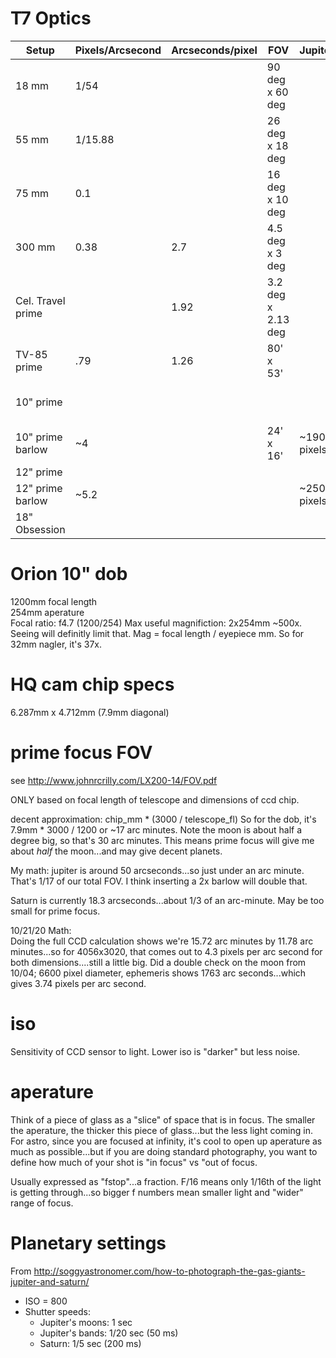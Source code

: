 # T7 Optics
| Setup | Pixels/Arcsecond | Arcseconds/pixel | FOV | Jupiter | Saturn | notes |
| ------ | ------- | ------- | ------- | ------- | ----- | ----- |
| 18 mm | 1/54 | | 90 deg x 60 deg | | | | 
| 55 mm | 1/15.88 | | 26 deg x 18 deg | | | |
| 75 mm | 0.1 | | 16 deg x 10 deg | | | |
| 300 mm | 0.38 | 2.7 | 4.5 deg x 3 deg | | | confirmed with astrometry.net |
| Cel. Travel prime | | 1.92 | 3.2 deg x 2.13 deg | | | calc from astrometry.net |
| TV-85 prime | .79 | 1.26 | 80' x 53' | | | moon measurement |
| 10" prime |  | | | | | cant get prime focus.  Try 2" extender! |
| 10" prime barlow | ~4 | | 24' x 16' | ~190 pixels | | |
| 12" prime |  | | | | | |
| 12" prime barlow | ~5.2 | | | ~250 pixels | | |
| 18" Obsession | | | | | | |



# Orion 10" dob
1200mm focal length  
254mm aperature  
Focal ratio: f4.7 (1200/254)
Max useful magnifiction:  2x254mm ~500x.  Seeing will definitly limit that.
Mag = focal length / eyepiece mm.
So for 32mm nagler, it's 37x.

# HQ cam chip specs
6.287mm x 4.712mm (7.9mm diagonal)

# prime focus FOV
see http://www.johnrcrilly.com/LX200-14/FOV.pdf  

ONLY based on focal length of telescope and dimensions of ccd chip. 

decent approximation:  chip_mm * (3000 / telescope_fl)
So for the dob, it's 7.9mm * 3000 / 1200 or ~17 arc minutes.
Note the moon is about half a degree big, so that's 30 arc minutes.
This means prime focus will give me about *half* the moon...and may give
decent planets.

My math:  jupiter is around 50 arcseconds...so just under an arc minute.  That's 1/17 of our total FOV.
I think inserting a 2x barlow will double that.

Saturn is currently 18.3 arcseconds...about 1/3 of an arc-minute.   May be too small for prime focus.

10/21/20 Math:  
Doing the full CCD calculation shows we're 15.72 arc minutes by 11.78 arc minutes...so for 4056x3020, that comes out to 4.3 pixels per arc second for both dimensions....still a little big.  Did a double check on the moon from 10/04; 6600 pixel diameter, ephemeris shows 1763 arc seconds...which gives 3.74 pixels per arc second.  

# iso
Sensitivity of CCD sensor to light.  Lower iso is "darker" but less noise.

# aperature
Think of a piece of glass as a "slice" of space that is in focus.  The smaller the aperature, the thicker this piece of glass...but the less light coming in.
For astro, since you are focused at infinity, it's cool to open up aperature as much as possible...but if you are doing standard photography, you want to define how much of your shot is "in focus" vs "out of focus.

Usually expressed as "fstop"...a fraction.  F/16 means only 1/16th of the light is getting through...so bigger f numbers mean smaller light and "wider" range of focus.

# Planetary settings
From http://soggyastronomer.com/how-to-photograph-the-gas-giants-jupiter-and-saturn/

* ISO = 800
* Shutter speeds:
  * Jupiter's moons:  1 sec
  * Jupiter's bands:  1/20 sec (50 ms)
  * Saturn: 1/5 sec (200 ms)
